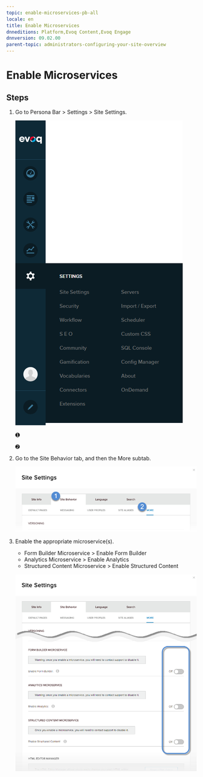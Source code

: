 ```yaml
---
topic: enable-microservices-pb-all
locale: en
title: Enable Microservices
dnneditions: Platform,Evoq Content,Evoq Engage
dnnversion: 09.02.00
parent-topic: administrators-configuring-your-site-overview
---
```


# Enable Microservices

## Steps

1.  Go to Persona Bar \> Settings \> Site Settings.
    
    ![Persona Bar > Settings > Site Settings](img/scr-pbar-host-Settings-E91.png)
    
    ➊
    
    ➋
    
2.  Go to the Site Behavior tab, and then the More subtab.
    
    ![Site Behavior > More](img/scr-pbtabs-host-Settings-SiteSettings-SiteBehavior-More-E90.png)
    
3.  Enable the appropriate microservice(s).
    
    *   Form Builder Microservice \> Enable Form Builder
    *   Analytics Microservice \> Enable Analytics
    *   Structured Content Microservice \> Enable Structured Content
    
      
    
    ![Enable microservices](img/scr-SiteSettings-SiteBehavior-More-Microservices.png)